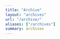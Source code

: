 ```yaml
---
title: "Archive"
layout: "archives"
url: "/archive/"
aliases: ["/archives"]
summary: archives
---
```

